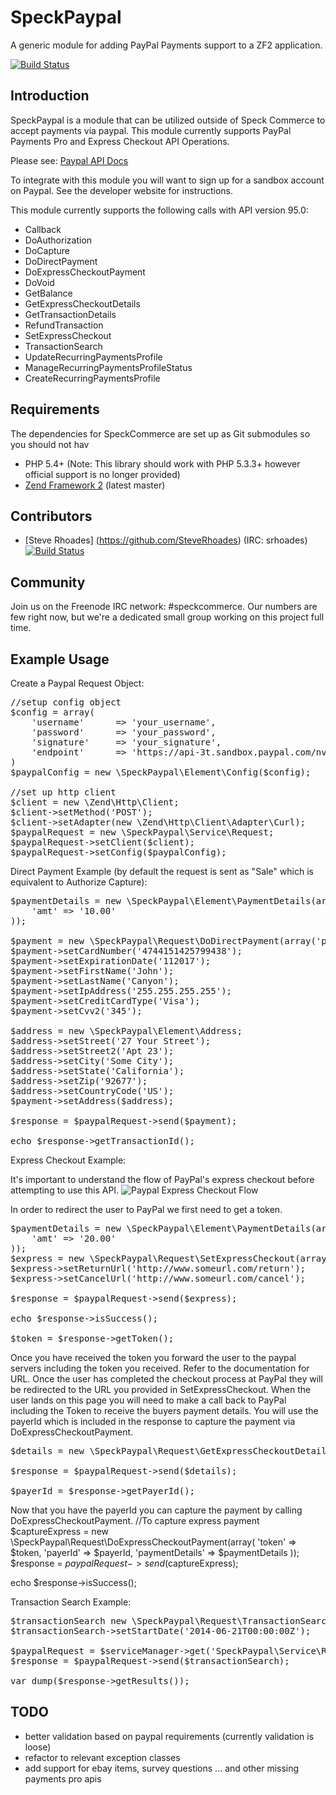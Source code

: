 SpeckPaypal
===========

A generic module for adding PayPal Payments support to a ZF2 application.

[![Build Status](https://secure.travis-ci.org/speckcommerce/SpeckPaypal.png)](http://travis-ci.org/speckcommerce/SpeckPaypal)

Introduction
------------

SpeckPaypal is a module that can be utilized outside of Speck Commerce to accept payments via paypal.
This module currently supports PayPal Payments Pro and Express Checkout API Operations.

Please see: [Paypal API Docs](https://cms.paypal.com/us/cgi-bin/?cmd=_render-content&content_ID=developer/howto_api_reference)

To integrate with this module you will want to sign up for a sandbox account on Paypal. See the developer website for instructions.

This module currently supports the following calls with API version 95.0:
* Callback
* DoAuthorization
* DoCapture
* DoDirectPayment
* DoExpressCheckoutPayment
* DoVoid
* GetBalance
* GetExpressCheckoutDetails
* GetTransactionDetails
* RefundTransaction
* SetExpressCheckout
* TransactionSearch
* UpdateRecurringPaymentsProfile
* ManageRecurringPaymentsProfileStatus
* CreateRecurringPaymentsProfile

Requirements
------------

The dependencies for SpeckCommerce are set up as Git submodules so you should not hav
* PHP 5.4+ (Note: This library should work with PHP 5.3.3+ however official support is no longer provided)
* [Zend Framework 2](https://github.com/zendframework/zf2) (latest master)


Contributors
------------

* [Steve Rhoades] (https://github.com/SteveRhoades) (IRC: srhoades) [![Build Status](https://secure.travis-ci.org/steverhoades/SpeckPaypal.png)](http://travis-ci.org/steverhoades/SpeckPaypal)


Community
---------

Join us on the Freenode IRC network: #speckcommerce. Our numbers are few right
now, but we're a dedicated small group working on this project full time.


Example Usage
-------------

Create a Paypal Request Object:
<pre>
//setup config object
$config = array(
    'username'      => 'your_username',
    'password'      => 'your_password',
    'signature'     => 'your_signature',
    'endpoint'      => 'https://api-3t.sandbox.paypal.com/nvp' //this is sandbox endpoint
)
$paypalConfig = new \SpeckPaypal\Element\Config($config);

//set up http client
$client = new \Zend\Http\Client;
$client->setMethod('POST');
$client->setAdapter(new \Zend\Http\Client\Adapter\Curl);
$paypalRequest = new \SpeckPaypal\Service\Request;
$paypalRequest->setClient($client);
$paypalRequest->setConfig($paypalConfig);
</pre>

Direct Payment Example (by default the request is sent as "Sale" which is equivalent to Authorize Capture):
<pre>
$paymentDetails = new \SpeckPaypal\Element\PaymentDetails(array(
    'amt' => '10.00'
));

$payment = new \SpeckPaypal\Request\DoDirectPayment(array('paymentDetails' => $paymentDetails));
$payment->setCardNumber('4744151425799438');
$payment->setExpirationDate('112017');
$payment->setFirstName('John');
$payment->setLastName('Canyon');
$payment->setIpAddress('255.255.255.255');
$payment->setCreditCardType('Visa');
$payment->setCvv2('345');

$address = new \SpeckPaypal\Element\Address;
$address->setStreet('27 Your Street');
$address->setStreet2('Apt 23');
$address->setCity('Some City');
$address->setState('California');
$address->setZip('92677');
$address->setCountryCode('US');
$payment->setAddress($address);

$response = $paypalRequest->send($payment);

echo $response->getTransactionId();
</pre>

Express Checkout Example:

It's important to understand the flow of PayPal's express checkout before attempting to use this API.
![Paypal Express Checkout Flow](http://www.stephenrhoades.com/caps/54a3c7.png)

In order to redirect the user to PayPal we first need to get a token.
<pre>
$paymentDetails = new \SpeckPaypal\Element\PaymentDetails(array(
    'amt' => '20.00'
));
$express = new \SpeckPaypal\Request\SetExpressCheckout(array('paymentDetails' => $paymentDetails));
$express->setReturnUrl('http://www.someurl.com/return');
$express->setCancelUrl('http://www.someurl.com/cancel');

$response = $paypalRequest->send($express);

echo $response->isSuccess();

$token = $response->getToken();
</pre>

Once you have received the token you forward the user to the paypal servers including the token you received.  Refer to the documentation for URL.  Once the user has completed the checkout process at PayPal they will be redirected to the URL you provided in SetExpressCheckout.  When the user lands on this page you will need to make a call back to PayPal including the Token to receive the buyers payment details.  You will use the payerId which is included in the response to capture the payment via DoExpressCheckoutPayment.
<pre>
$details = new \SpeckPaypal\Request\GetExpressCheckoutDetails(array('token' => $token));

$response = $paypalRequest->send($details);

$payerId = $response->getPayerId();
</pre>

Now that you have the payerId you can capture the payment by calling DoExpressCheckoutPayment.
</pre>
//To capture express payment
$captureExpress = new \SpeckPaypal\Request\DoExpressCheckoutPayment(array(
    'token'             => $token,
    'payerId'           => $payerId,
    'paymentDetails'    => $paymentDetails
));
$response = $paypalRequest->send($captureExpress);

echo $response->isSuccess();
</pre>

Transaction Search Example:
<pre>
$transactionSearch new \SpeckPaypal\Request\TransactionSearch();
$transactionSearch->setStartDate('2014-06-21T00:00:00Z');

$paypalRequest = $serviceManager->get('SpeckPaypal\Service\Request');
$response = $paypalRequest->send($transactionSearch);

var_dump($response->getResults());
</pre>

TODO
----
* better validation based on paypal requirements (currently validation is loose)
* refactor to relevant exception classes
* add support for ebay items, survey questions ... and other missing payments pro apis